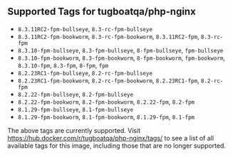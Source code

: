 ## Supported Tags for tugboatqa/php-nginx

* `8.3.11RC2-fpm-bullseye`, `8.3-rc-fpm-bullseye`
* `8.3.11RC2-fpm-bookworm`, `8.3-rc-fpm-bookworm`, `8.3.11RC2-fpm`, `8.3-rc-fpm`
* `8.3.10-fpm-bullseye`, `8.3-fpm-bullseye`, `8-fpm-bullseye`, `fpm-bullseye`
* `8.3.10-fpm-bookworm`, `8.3-fpm-bookworm`, `8-fpm-bookworm`, `fpm-bookworm`, `8.3.10-fpm`, `8.3-fpm`, `8-fpm`, `fpm`
* `8.2.23RC1-fpm-bullseye`, `8.2-rc-fpm-bullseye`
* `8.2.23RC1-fpm-bookworm`, `8.2-rc-fpm-bookworm`, `8.2.23RC1-fpm`, `8.2-rc-fpm`
* `8.2.22-fpm-bullseye`, `8.2-fpm-bullseye`
* `8.2.22-fpm-bookworm`, `8.2-fpm-bookworm`, `8.2.22-fpm`, `8.2-fpm`
* `8.1.29-fpm-bullseye`, `8.1-fpm-bullseye`
* `8.1.29-fpm-bookworm`, `8.1-fpm-bookworm`, `8.1.29-fpm`, `8.1-fpm`

The above tags are currently supported. Visit https://hub.docker.com/r/tugboatqa/php-nginx/tags/ to see a list of all available tags for this image, including those that are no longer supported.
